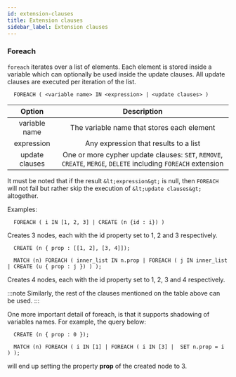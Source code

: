 ```yaml
---
id: extension-clauses
title: Extension clauses
sidebar_label: Extension clauses 
---
```


### Foreach

`foreach` iterates over a list of elements. Each element is stored inside a variable which can
optionally be used inside the update clauses. All update clauses are executed per iteration of the list.

```cypher
  FOREACH ( <variable name> IN <expression> | <update clauses> )
```
|         Option          |                                                         Description                                                                       |
| :---------------------: | :---------------------------------------------------------------------------------------------------------------------------------------: |
|       variable name     |                                         The variable name that stores each element                                                        |
|        expression       |                                           Any expression that results to a list                                                           |
|      update clauses     |                  One or more cypher update clauses: `SET`, `REMOVE`, `CREATE`, `MERGE`, `DELETE` including `FOREACH` extension            |

It must be noted that if the result `&lt;expression&gt;` is null, then `FOREACH` will not fail but rather skip the execution of `&lt;update clauses&gt;` altogether.

Examples: 

```cypher
  FOREACH ( i IN [1, 2, 3] | CREATE (n {id : i}) )
```
Creates 3 nodes, each with the id property set to 1, 2 and 3 respectively.


```cypher
  CREATE (n { prop : [[1, 2], [3, 4]]);

  MATCH (n) FOREACH ( inner_list IN n.prop | FOREACH ( j IN inner_list | CREATE (u { prop : j }) ) );
```
Creates 4 nodes, each with the id property set to 1, 2, 3 and 4 respectively.

:::note
Similarly, the rest of the clauses mentioned on the table above can be used.
:::

One more important detail of foreach, is that it supports shadowing of variables names. For example,
the query below:

```cypher
  CREATE (n { prop : 0 });

  MATCH (n) FOREACH ( i IN [1] | FOREACH ( i IN [3] |  SET n.prop = i ) );
```
will end up setting the property **prop** of the created node to 3.

